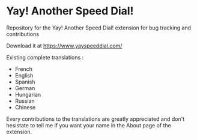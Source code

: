 # Yay! Another Speed Dial!
Repository for the Yay! Another Speed Dial! extension for bug tracking and contributions

Download it at https://www.yayspeeddial.com/

Existing complete translations : 
- French
- English
- Spanish
- German
- Hungarian
- Russian
- Chinese

Every contributions to the translations are greatly appreciated and don't hesistate to tell me if you want your name in the About page of the extension.
